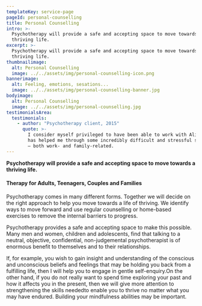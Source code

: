 ```yaml
---
templateKey: service-page
pageId: personal-counselling
title: Personal Counselling
intro: >-
  Psychotherapy will provide a safe and accepting space to move towards a
  thriving life.
excerpt: >-
  Psychotherapy will provide a safe and accepting space to move towards a
  thriving life.
thumbnailimage:
  alt: Personal Counselling
  image: ../../assets/img/personal-counselling-icon.png
bannerimage:
  alt: Feeling, emotions, sesations...
  image: ../../assets/img/personal-counselling-banner.jpg
bodyimage:
  alt: Personal Counselling
  image: ../../assets/img/personal-counselling.jpg
testimonialsArea:
  testimonials:
    - author: "Psychotherapy client, 2015"
      quote: >-
        I consider myself privileged to have been able to work with Alistair. He
        has helped me through some incredibly difficult and stressful situations
        – both work- and family-related.
---
```


**Psychotherapy will provide a safe and accepting space to move towards a thriving life.**

#### Therapy for Adults, Teenagers, Couples and Families

Psychotherapy comes in many different forms. Together we will decide on the right approach to help you move towards a life of thriving. We identify ways to move forward and use regular counselling or home-based exercises to remove the internal barriers to progress.

Psychotherapy provides a safe and accepting space to make this possible. Many men and women, children and adolescents, find that talking to a neutral, objective, confidential, non-judgemental psychotherapist is of enormous benefit to themselves and to their relationships.

If, for example, you wish to gain insight and understanding of the conscious and unconscious beliefs and feelings that may be holding you back from a fulfilling life, then I will help you to engage in gentle self-enquiry.On the other hand, if you do not really want to spend time exploring your past and how it affects you in the present, then we will give more attention to strengthening the skills neededto enable you to thrive no matter what you may have endured. Building your mindfulness abilities may be important.

